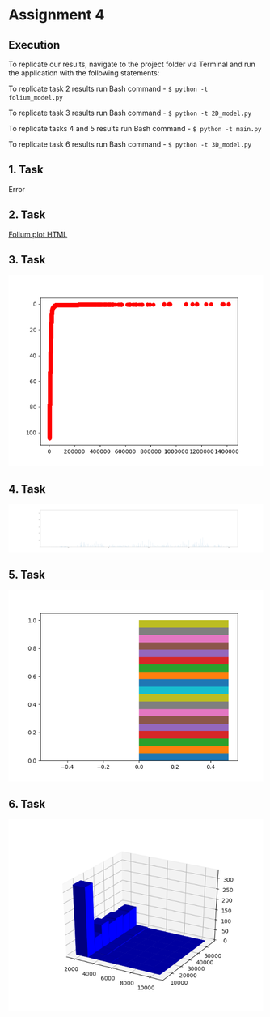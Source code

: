 # Assignment 4

## Execution

To replicate our results, navigate to the project folder via Terminal and run the application with the following statements:

To replicate task 2 results run 
Bash command - `$ python -t folium_model.py`

To replicate task 3 results run
Bash command - `$ python -t 2D_model.py`

To replicate tasks 4 and 5 results run 
Bash command - `$ python -t main.py`

To replicate task 6 results run 
Bash command - `$ python -t 3D_model.py`


## 1. Task

Error

## 2. Task

[Folium plot HTML](https://www.google.com)

## 3. Task

![Text](https://github.com/HakimiX/Assignment4-Release/blob/master/Models/defined_city_sales.png)

## 4. Task

![Text](https://github.com/HakimiX/Assignment4-Release/blob/master/Models/histoByZip.png)

## 5. Task

![Text](https://github.com/HakimiX/Assignment4-Release/blob/master/Models/histoByRoomsNum.png)

## 6. Task

![Text](https://github.com/HakimiX/Assignment4-Release/blob/master/Models/zipcode_sales_3D.png)



